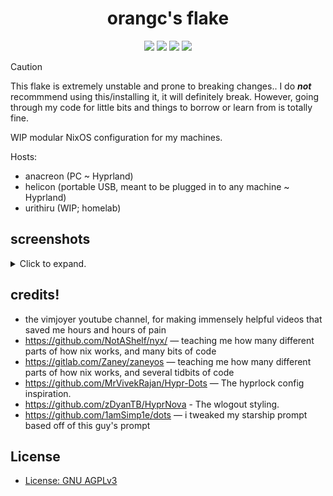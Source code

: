 <div align="center">
      <h1>orangc's flake</h1>
      <div>
         <a href="https://github.com/orangci/dots/stargazers"><img src="https://img.shields.io/github/stars/orangci/dots?color=F5BDE6&labelColor=303446&style=for-the-badge&logo=starship&logoColor=F5BDE6"></a>
         <a href="https://github.com/orangci/dots/"><img src="https://img.shields.io/github/repo-size/orangci/dots?color=C6A0F6&labelColor=303446&style=for-the-badge&logo=github&logoColor=C6A0F6"></a>
         <a = href="https://nixos.org"><img src="https://img.shields.io/badge/NixOS-Unstable-blue?style=for-the-badge&logo=NixOS&logoColor=white&label=NixOS&labelColor=303446&color=91D7E3"></a>
         <a href="https://github.com/orangci/dots/blob/main/LICENSE"><img src="https://img.shields.io/static/v1.svg?style=for-the-badge&label=License&message=AGPL3&colorA=313244&colorB=F5A97F&logo=unlicense&logoColor=F5A97F&"/></a>
      </div>
</div>


> [!CAUTION]
> This flake is extremely unstable and prone to breaking changes..
> I do ***not*** recommmend using this/installing it, it will definitely break.
> However, going through my code for little bits and things to borrow or learn from is totally fine.

WIP modular NixOS configuration for my machines.

Hosts:
- anacreon (PC ~ Hyprland)
- helicon (portable USB, meant to be plugged in to any machine ~ Hyprland)
- urithiru (WIP; homelab)

## screenshots

<details>
<summary>Click to expand.</summary>

![screenshot](.github/assets/screenshot.png)

</details>

## credits!
- the vimjoyer youtube channel, for making immensely helpful videos that saved me hours and hours of pain
- https://github.com/NotAShelf/nyx/ — teaching me how many different parts of how nix works, and many bits of code
- https://gitlab.com/Zaney/zaneyos — teaching me how many different parts of how nix works, and several tidbits of code
- https://github.com/MrVivekRajan/Hypr-Dots — The hyprlock config inspiration.
- https://github.com/zDyanTB/HyprNova - The wlogout styling.
- https://github.com/1amSimp1e/dots — i tweaked my starship prompt based off of this guy's prompt

## License
- [License: GNU AGPLv3](./LICENSE)